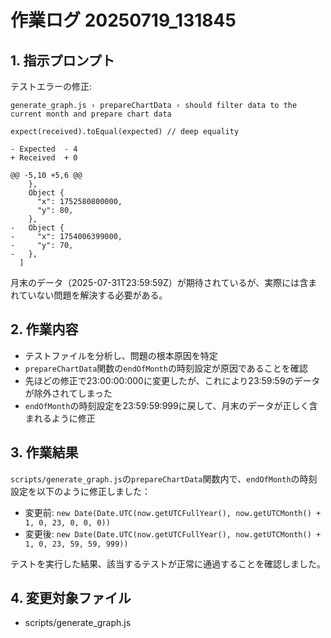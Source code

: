 # 作業ログ 20250719_131845

## 1. 指示プロンプト
テストエラーの修正:
```
generate_graph.js › prepareChartData › should filter data to the current month and prepare chart data

expect(received).toEqual(expected) // deep equality

- Expected  - 4
+ Received  + 0

@@ -5,10 +5,6 @@
    },
    Object {
      "x": 1752580800000,
      "y": 80,
    },
-   Object {
-     "x": 1754006399000,
-     "y": 70,
-   },
  ]
```

月末のデータ（2025-07-31T23:59:59Z）が期待されているが、実際には含まれていない問題を解決する必要がある。

## 2. 作業内容
- テストファイルを分析し、問題の根本原因を特定
- `prepareChartData`関数の`endOfMonth`の時刻設定が原因であることを確認
- 先ほどの修正で23:00:00:000に変更したが、これにより23:59:59のデータが除外されてしまった
- `endOfMonth`の時刻設定を23:59:59:999に戻して、月末のデータが正しく含まれるように修正

## 3. 作業結果
`scripts/generate_graph.js`の`prepareChartData`関数内で、`endOfMonth`の時刻設定を以下のように修正しました：
- 変更前: `new Date(Date.UTC(now.getUTCFullYear(), now.getUTCMonth() + 1, 0, 23, 0, 0, 0))`
- 変更後: `new Date(Date.UTC(now.getUTCFullYear(), now.getUTCMonth() + 1, 0, 23, 59, 59, 999))`

テストを実行した結果、該当するテストが正常に通過することを確認しました。

## 4. 変更対象ファイル
- scripts/generate_graph.js